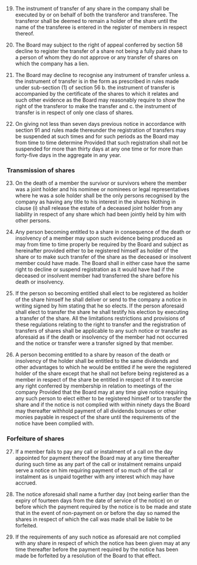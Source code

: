 19. The instrument of transfer of any share in the company shall be executed by or on behalf of both the transferor and transferee. The transferor shall be deemed to remain a holder of the share until the name of the transferee is entered in the register of members in respect thereof.

20. The Board may subject to the right of appeal conferred by section 58 decline to register the transfer of a share not being a fully paid share to a person of whom they do not approve or any transfer of shares on which the company has a lien.

21. The Board may decline to recognise any instrument of transfer unless a. the instrument of transfer is in the form as prescribed in rules made under sub-section (1) of section 56 b. the instrument of transfer is accompanied by the certificate of the shares to which it relates and such other evidence as the Board may reasonably require to show the right of the transferor to make the transfer and c. the instrument of transfer is in respect of only one class of shares.

22. On giving not less than seven days previous notice in accordance with section 91 and rules made thereunder the registration of transfers may be suspended at such times and for such periods as the Board may from time to time determine Provided that such registration shall not be suspended for more than thirty days at any one time or for more than forty-five days in the aggregate in any year.

### Transmission of shares

23. On the death of a member the survivor or survivors where the member was a joint holder and his nominee or nominees or legal representatives where he was a sole holder shall be the only persons recognised by the company as having any title to his interest in the shares Nothing in clause (i) shall release the estate of a deceased joint holder from any liability in respect of any share which had been jointly held by him with other persons.

24. Any person becoming entitled to a share in consequence of the death or insolvency of a member may upon such evidence being produced as may from time to time properly be required by the Board and subject as hereinafter provided either to be registered himself as holder of the share or to make such transfer of the share as the deceased or insolvent member could have made. The Board shall in either case have the same right to decline or suspend registration as it would have had if the deceased or insolvent member had transferred the share before his death or insolvency.

25. If the person so becoming entitled shall elect to be registered as holder of the share himself he shall deliver or send to the company a notice in writing signed by him stating that he so elects. If the person aforesaid shall elect to transfer the share he shall testify his election by executing a transfer of the share. All the limitations restrictions and provisions of these regulations relating to the right to transfer and the registration of transfers of shares shall be applicable to any such notice or transfer as aforesaid as if the death or insolvency of the member had not occurred and the notice or transfer were a transfer signed by that member.

26. A person becoming entitled to a share by reason of the death or insolvency of the holder shall be entitled to the same dividends and other advantages to which he would be entitled if he were the registered holder of the share except that he shall not before being registered as a member in respect of the share be entitled in respect of it to exercise any right conferred by membership in relation to meetings of the company Provided that the Board may at any time give notice requiring any such person to elect either to be registered himself or to transfer the share and if the notice is not complied with within ninety days the Board may thereafter withhold payment of all dividends bonuses or other monies payable in respect of the share until the requirements of the notice have been complied with.

### Forfeiture of shares

27. If a member fails to pay any call or instalment of a call on the day appointed for payment thereof the Board may at any time thereafter during such time as any part of the call or instalment remains unpaid serve a notice on him requiring payment of so much of the call or instalment as is unpaid together with any interest which may have accrued.

28. The notice aforesaid shall name a further day (not being earlier than the expiry of fourteen days from the date of service of the notice) on or before which the payment required by the notice is to be made and state that in the event of non-payment on or before the day so named the shares in respect of which the call was made shall be liable to be forfeited.

29. If the requirements of any such notice as aforesaid are not complied with any share in respect of which the notice has been given may at any time thereafter before the payment required by the notice has been made be forfeited by a resolution of the Board to that effect.
